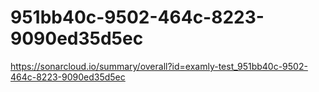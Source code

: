 # 951bb40c-9502-464c-8223-9090ed35d5ec
https://sonarcloud.io/summary/overall?id=examly-test_951bb40c-9502-464c-8223-9090ed35d5ec
